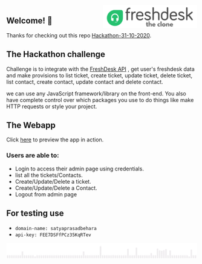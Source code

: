 <a href="https://affectionate-varahamihira-c70f14.netlify.app/">
    <img src="./imgs/theclone.png " alt="freshdesk logo" title="Freshdesk clone" align="right" height="60" />
</a>

## Welcome! 👋

Thanks for checking out this repo [Hackathon-31-10-2020](https://github.com/beharavenkatasatyaprasad/Hackathon-31-10-2020/).


## The Hackathon challenge

Challenge is to integrate with the [FreshDesk API](https://developers.freshdesk.com/api/) , get user's freshdesk data and make provisions to list ticket, create ticket, update ticket, delete ticket, list contact, create contact, update contact and delete contact.

we can use any JavaScript framework/library on the front-end. You also have complete control over which packages you use to do things like make HTTP requests or style your project.

## The Webapp

Click [here](https://affectionate-varahamihira-c70f14.netlify.app/) to preview the app in action.


### Users are able to:

- Login to access their admin page using credentials.
- list all the tickets/Contacts.
- Create/Update/Delete a ticket.
- Create/Update/Delete a Contact.
- Logout from admin page

## For testing use 
 - ``domain-name: satyaprasadbehara`` 
 - ``api-key: FEE7DSFfPCz35KqRTev``

<img  src="https://github.com/beharavenkatasatyaprasad/beharavenkatasatyaprasad/blob/main/gifs/bars.gif" alt=""/>

